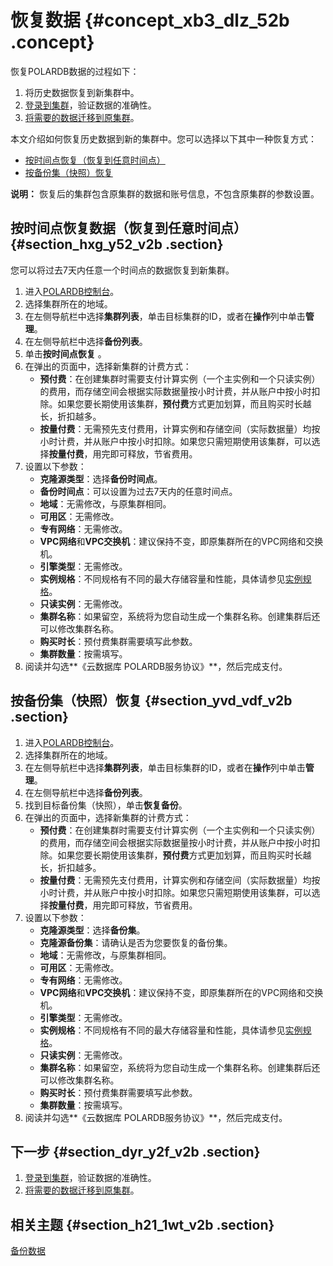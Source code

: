 # 恢复数据 {#concept_xb3_dlz_52b .concept}

恢复POLARDB数据的过程如下：

1.  将历史数据恢复到新集群中。
2.  [登录到集群](../../../../cn.zh-CN/快速入门/连接集群或实例/连接集群或实例.md)，验证数据的准确性。
3.  [将需要的数据迁移到原集群](cn.zh-CN/用户指南/迁移数据/在POLARDB集群之间迁移数据.md)。

本文介绍如何恢复历史数据到新的集群中。您可以选择以下其中一种恢复方式：

-   [按时间点恢复（恢复到任意时间点）](#)
-   [按备份集（快照）恢复](#)

**说明：** 恢复后的集群包含原集群的数据和账号信息，不包含原集群的参数设置。

## 按时间点恢复数据（恢复到任意时间点） {#section_hxg_y52_v2b .section}

您可以将过去7天内任意一个时间点的数据恢复到新集群。

1.  进入[POLARDB控制台](https://polardb.console.aliyun.com/)。
2.  选择集群所在的地域。
3.  在左侧导航栏中选择**集群列表**，单击目标集群的ID，或者在**操作**列中单击**管理**。
4.  在左侧导航栏中选择**备份列表**。
5.  单击**按时间点恢复** 。
6.  在弹出的页面中，选择新集群的计费方式：
    -   **预付费**：在创建集群时需要支付计算实例（一个主实例和一个只读实例）的费用，而存储空间会根据实际数据量按小时计费，并从账户中按小时扣除。如果您要长期使用该集群，**预付费**方式更加划算，而且购买时长越长，折扣越多。
    -   **按量付费**：无需预先支付费用，计算实例和存储空间（实际数据量）均按小时计费，并从账户中按小时扣除。如果您只需短期使用该集群，可以选择**按量付费**，用完即可释放，节省费用。
7.  设置以下参数：
    -   **克隆源类型**：选择**备份时间点**。
    -   **备份时间点**：可以设置为过去7天内的任意时间点。
    -   **地域**：无需修改，与原集群相同。
    -   **可用区**：无需修改。
    -   **专有网络**：无需修改。
    -   **VPC网络**和**VPC交换机**：建议保持不变，即原集群所在的VPC网络和交换机。
    -   **引擎类型**：无需修改。
    -   **实例规格**：不同规格有不同的最大存储容量和性能，具体请参见[实例规格](../../../../cn.zh-CN/产品简介/实例规格.md)。
    -   **只读实例**：无需修改。
    -   **集群名称**：如果留空，系统将为您自动生成一个集群名称。创建集群后还可以修改集群名称。
    -   **购买时长**：预付费集群需要填写此参数。
    -   **集群数量**：按需填写。
8.  阅读并勾选**《云数据库 POLARDB服务协议》**，然后完成支付。

## 按备份集（快照）恢复 {#section_yvd_vdf_v2b .section}

1.  进入[POLARDB控制台](https://polardb.console.aliyun.com/)。
2.  选择集群所在的地域。
3.  在左侧导航栏中选择**集群列表**，单击目标集群的ID，或者在**操作**列中单击**管理**。
4.  在左侧导航栏中选择**备份列表**。
5.  找到目标备份集（快照），单击**恢复备份**。
6.  在弹出的页面中，选择新集群的计费方式：
    -   **预付费**：在创建集群时需要支付计算实例（一个主实例和一个只读实例）的费用，而存储空间会根据实际数据量按小时计费，并从账户中按小时扣除。如果您要长期使用该集群，**预付费**方式更加划算，而且购买时长越长，折扣越多。
    -   **按量付费**：无需预先支付费用，计算实例和存储空间（实际数据量）均按小时计费，并从账户中按小时扣除。如果您只需短期使用该集群，可以选择**按量付费**，用完即可释放，节省费用。
7.  设置以下参数：
    -   **克隆源类型**：选择**备份集**。
    -   **克隆源备份集**：请确认是否为您要恢复的备份集。
    -   **地域**：无需修改，与原集群相同。
    -   **可用区**：无需修改。
    -   **专有网络**：无需修改。
    -   **VPC网络**和**VPC交换机**：建议保持不变，即原集群所在的VPC网络和交换机。
    -   **引擎类型**：无需修改。
    -   **实例规格**：不同规格有不同的最大存储容量和性能，具体请参见[实例规格](../../../../cn.zh-CN/产品简介/实例规格.md)。
    -   **只读实例**：无需修改。
    -   **集群名称**：如果留空，系统将为您自动生成一个集群名称。创建集群后还可以修改集群名称。
    -   **购买时长**：预付费集群需要填写此参数。
    -   **集群数量**：按需填写。
8.  阅读并勾选**《云数据库 POLARDB服务协议》**，然后完成支付。

## 下一步 {#section_dyr_y2f_v2b .section}

1.  [登录到集群](../../../../cn.zh-CN/快速入门/连接集群或实例/连接集群或实例.md)，验证数据的准确性。
2.  [将需要的数据迁移到原集群](cn.zh-CN/用户指南/迁移数据/在POLARDB集群之间迁移数据.md)。

## 相关主题 {#section_h21_1wt_v2b .section}

[备份数据](cn.zh-CN/用户指南/备份与恢复/备份数据.md)

